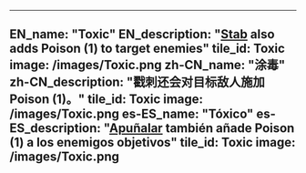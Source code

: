 ---

EN_name: "Toxic"
EN_description: "<a href = '../abilities#Stab'>Stab</a> also adds Poison (1) to target enemies"
tile_id: Toxic
image: /images/Toxic.png
zh-CN_name: "涂毒"
zh-CN_description: "戳刺还会对目标敌人施加Poison (1)。"
tile_id: Toxic
image: /images/Toxic.png
es-ES_name: "Tóxico"
es-ES_description: "<a href = '../abilities#Stab'>Apuñalar</a> también añade Poison (1) a los enemigos objetivos"
tile_id: Toxic
image: /images/Toxic.png
---